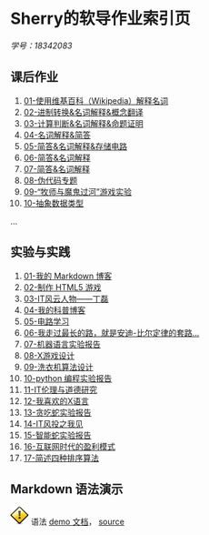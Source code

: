 # Sherry的软导作业索引页
*学号：18342083*

## 课后作业

1. [01-使用维基百科（Wikipedia）解释名词](hw01)
2. [02-进制转换&名词解释&概念翻译](hw02)
3. [03-计算判断&名词解释&命题证明](hw03)
4. [04-名词解释&简答](hw04)
5. [05-简答&名词解释&存储电路](hw05)
6. [06-简答&名词解释](hw06)
7. [07-简答&名词解释](hw07)
8. [08-伪代码专题](hw08)
9. [09-“牧师与魔鬼过河”游戏实验](hw09)
10. [10-抽象数据类型](hw10)

...


## 实验与实践

1. [01-我的 Markdown 博客](lab01)
2. [02-制作 HTML5 游戏](lab02)
3. [03-IT风云人物——丁磊](lab03)
4. [04-我的科普博客](lab04)
5. [05-电路学习](lab05)
6. [06-我走过最长的路，就是安迪-比尔定律的套路...](lab06)
7. [07-机器语言实验报告](lab07)
8. [08-X游戏设计](lab08)
9. [09-洗衣机算法设计](lab09)
10. [10-python 编程实验报告](lab10)
11. [11-IT伦理与道德研究](lab11)
12. [12-我喜欢的X语言](lab12)
13. [13-贪吃蛇实验报告](lab13)
14. [14-IT风投之我见](lab14)
15. [15-智能蛇实验报告](lab15)
16. [16-互联网时代的盈利模式](lab16)
17. [17-简述四种排序算法](lab17)


## Markdown 语法演示

![](images/exclamation.png) 语法 [demo 文档](demo)， [source](https://github.com/sysu-swi/homework/blob/gh-pages/demo.md)



